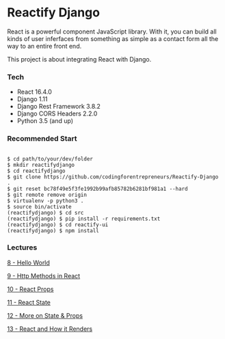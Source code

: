 # Reactify Django

React is a powerful component JavaScript library. With it, you can build all kinds of user inferfaces from something as simple as a contact form all the way to an entire front end.

This project is about integrating React with Django.

### Tech
- React 16.4.0
- Django 1.11
- Django Rest Framework 3.8.2
- Django CORS Headers 2.2.0
- Python 3.5 (and up)

### Recommended Start
```

$ cd path/to/your/dev/folder
$ mkdir reactifydjango
$ cd reactifydjango
$ git clone https://github.com/codingforentrepreneurs/Reactify-Django .
$ git reset bc78f49e5f3fe1992b99afb85782b6281bf981a1 --hard
$ git remote remove origin
$ virtualenv -p python3 .
$ source bin/activate
(reactifydjango) $ cd src
(reactifydjango) $ pip install -r requirements.txt
(reactifydjango) $ cd reactify-ui
(reactifydjango) $ npm install
```

### Lectures

[8 - Hello World](../../tree/6c835af4d8baf3a7e22ef9abefad455738fabfcd/)

[9 - Http Methods in React](../../tree/5d538670778ff6f642ebd16b0796a8276b111cda/)

[10 - React Props](../../tree/c58d8455a4268cc4966ef29cff745abd7e21c575/)

[11 - React State](../../tree/e8c32eba7c02568faab78cf531a908d2c83af991/)

[12 - More on State & Props](../../tree/55344af50e2bf4ee1363ccebffa326de7b281c79/)

[13 - React and How it Renders](../../tree/37586cc374f8b4d48d85f1ffca61f2a6bd0ea03e/)


